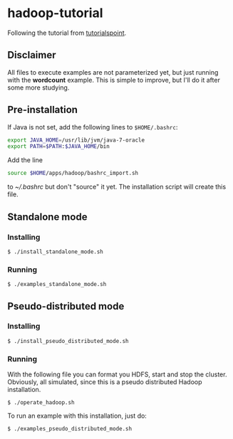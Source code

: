 # hadoop-tutorial

Following the tutorial from [tutorialspoint](http://www.tutorialspoint.com/hadoop/).


## Disclaimer

All files to execute examples are not parameterized yet, but just running with the **wordcount** example. This is simple to improve, but I'll do it after some more studying.


## Pre-installation

If Java is not set, add the following lines to `$HOME/.bashrc`:

```bash
export JAVA_HOME=/usr/lib/jvm/java-7-oracle
export PATH=$PATH:$JAVA_HOME/bin
```

Add the line

```bash
source $HOME/apps/hadoop/bashrc_import.sh
```

to *~/.bashrc* but don't "source" it yet. The installation script will create this file.


## Standalone mode

### Installing

```
$ ./install_standalone_mode.sh
```

### Running

```
$ ./examples_standalone_mode.sh
```


## Pseudo-distributed mode

### Installing

```
$ ./install_pseudo_distributed_mode.sh
```

### Running

With the following file you can format you HDFS, start and stop the cluster. Obviously, all simulated, since this is a pseudo distributed Hadoop installation.

```
$ ./operate_hadoop.sh
```

To run an example with this installation, just do:

```
$ ./examples_pseudo_distributed_mode.sh
```
